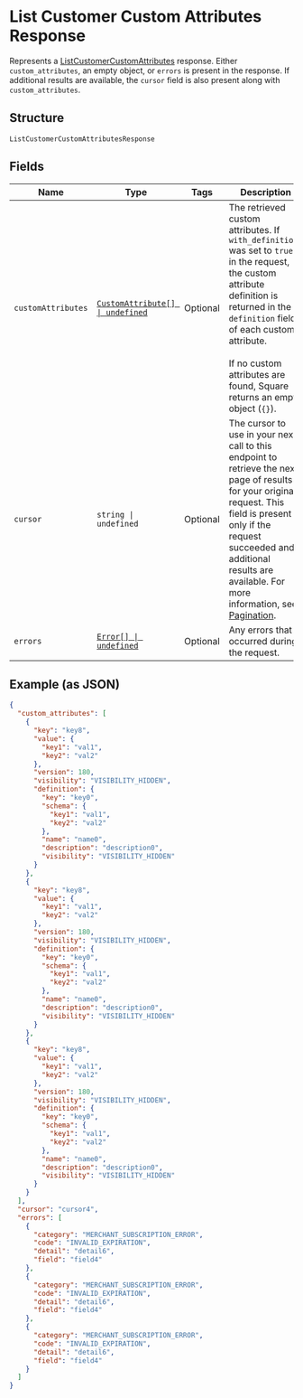 <!-- Optimized: 2025-10-06 -->
<!-- RPM: 1.6.2.1.1.6.2.1_list-customer-custom-attributes-response_20251006 -->
<!-- Session: E2E RPM DNA Application -->
<!-- AOM: RND (Reggie & Dro) -->
<!-- COI: TECHNOLOGY -->
<!-- RPM: HIGH -->
<!-- ACTION: BUILD -->

# List Customer Custom Attributes Response

Represents a [ListCustomerCustomAttributes](../../doc/api/customer-custom-attributes.md#list-customer-custom-attributes) response.
Either `custom_attributes`, an empty object, or `errors` is present in the response. If additional
results are available, the `cursor` field is also present along with `custom_attributes`.

## Structure

`ListCustomerCustomAttributesResponse`

## Fields

| Name | Type | Tags | Description |
|  --- | --- | --- | --- |
| `customAttributes` | [`CustomAttribute[] \| undefined`](../../doc/models/custom-attribute.md) | Optional | The retrieved custom attributes. If `with_definitions` was set to `true` in the request,<br>the custom attribute definition is returned in the `definition` field of each custom attribute.<br><br>If no custom attributes are found, Square returns an empty object (`{}`). |
| `cursor` | `string \| undefined` | Optional | The cursor to use in your next call to this endpoint to retrieve the next page of results<br>for your original request. This field is present only if the request succeeded and additional<br>results are available. For more information, see [Pagination](https://developer.squareup.com/docs/build-basics/common-api-patterns/pagination). |
| `errors` | [`Error[] \| undefined`](../../doc/models/error.md) | Optional | Any errors that occurred during the request. |

## Example (as JSON)

```json
{
  "custom_attributes": [
    {
      "key": "key8",
      "value": {
        "key1": "val1",
        "key2": "val2"
      },
      "version": 180,
      "visibility": "VISIBILITY_HIDDEN",
      "definition": {
        "key": "key0",
        "schema": {
          "key1": "val1",
          "key2": "val2"
        },
        "name": "name0",
        "description": "description0",
        "visibility": "VISIBILITY_HIDDEN"
      }
    },
    {
      "key": "key8",
      "value": {
        "key1": "val1",
        "key2": "val2"
      },
      "version": 180,
      "visibility": "VISIBILITY_HIDDEN",
      "definition": {
        "key": "key0",
        "schema": {
          "key1": "val1",
          "key2": "val2"
        },
        "name": "name0",
        "description": "description0",
        "visibility": "VISIBILITY_HIDDEN"
      }
    },
    {
      "key": "key8",
      "value": {
        "key1": "val1",
        "key2": "val2"
      },
      "version": 180,
      "visibility": "VISIBILITY_HIDDEN",
      "definition": {
        "key": "key0",
        "schema": {
          "key1": "val1",
          "key2": "val2"
        },
        "name": "name0",
        "description": "description0",
        "visibility": "VISIBILITY_HIDDEN"
      }
    }
  ],
  "cursor": "cursor4",
  "errors": [
    {
      "category": "MERCHANT_SUBSCRIPTION_ERROR",
      "code": "INVALID_EXPIRATION",
      "detail": "detail6",
      "field": "field4"
    },
    {
      "category": "MERCHANT_SUBSCRIPTION_ERROR",
      "code": "INVALID_EXPIRATION",
      "detail": "detail6",
      "field": "field4"
    },
    {
      "category": "MERCHANT_SUBSCRIPTION_ERROR",
      "code": "INVALID_EXPIRATION",
      "detail": "detail6",
      "field": "field4"
    }
  ]
}
```
